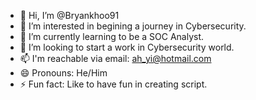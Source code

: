 - 👋 Hi, I’m @Bryankhoo91
- 👀 I’m interested in begining a journey in Cybersecurity.
- 🌱 I’m currently learning to be a SOC Analyst.
- 💞️ I’m looking to start a work in Cybersecurity world.
- 📫 I'm reachable via email: ah_yi@hotmail.com
- 😄 Pronouns: He/Him
- ⚡ Fun fact: Like to have fun in creating script. 

<!---
Bryankhoo91/Bryankhoo91 is a ✨ special ✨ repository because its `README.md` (this file) appears on your GitHub profile.
You can click the Preview link to take a look at your changes.
--->

